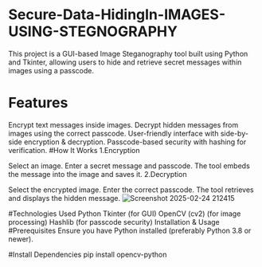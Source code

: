 # Secure-Data-HidingIn-IMAGES-USING-STEGNOGRAPHY
This project is a GUI-based Image Steganography tool built using Python and Tkinter, allowing users to hide and retrieve secret messages within images using a passcode.
# Features
Encrypt text messages inside images.
Decrypt hidden messages from images using the correct passcode.
User-friendly interface with side-by-side encryption & decryption.
Passcode-based security with hashing for verification.
#How It Works
1.Encryption

Select an image.
Enter a secret message and passcode.
The tool embeds the message into the image and saves it.
2.Decryption

Select the encrypted image.
Enter the correct passcode.
The tool retrieves and displays the hidden message.
![Screenshot 2025-02-24 212415](https://github.com/user-attachments/assets/8add0d26-5271-4478-9f7a-fcd5176b600b)


#Technologies Used
Python
Tkinter (for GUI)
OpenCV (cv2) (for image processing)
Hashlib (for passcode security)
Installation & Usage
#Prerequisites
Ensure you have Python installed (preferably Python 3.8 or newer).

#Install Dependencies
pip install opencv-python

